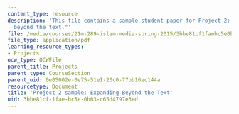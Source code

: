 ```yaml
---
content_type: resource
description: 'This file contains a sample student paper for Project 2: "Expanding
  beyond the text."'
file: /media/courses/21m-289-islam-media-spring-2015/3bbe81cf1faebc5e0b03c65d4797e3ed_MIT21M_289S15_proj2_ex2.pdf
file_type: application/pdf
learning_resource_types:
- Projects
ocw_type: OCWFile
parent_title: Projects
parent_type: CourseSection
parent_uid: 0e05002e-0e75-51e1-20c0-77bb16ec144a
resourcetype: Document
title: 'Project 2 sample: Expanding Beyond the Text'
uid: 3bbe81cf-1fae-bc5e-0b03-c65d4797e3ed
---
```

